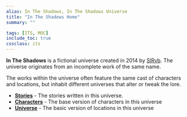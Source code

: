 ```yaml
---
alias: In The Shadows, In The Shadows Universe
title: "In The Shadows Home"
summary: ""

tags: [ITS, MOC]
include_toc: true
cssclass: its
---
```


**In The Shadows** is a fictional universe created in 2014 by [SlRvb](SlRvb.md). The universe originates from an incomplete work of the same name. 

The works within the universe often feature the same cast of characters and locations, but inhabit different universes that alter or tweak the lore.

- **[Stories](1_ITS/Stories/ITS--Stories.md)** - The stories written in this universe.
- **[Characters](1_ITS/Characters/ITS--Characters.md)** - The base version of characters in this universe
- **[Universe](1_ITS/Universe/ITS--Universe.md)** - The basic version of locations in this universe
